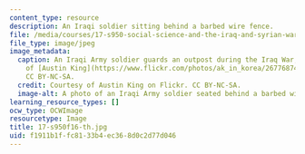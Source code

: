 ```yaml
---
content_type: resource
description: An Iraqi soldier sitting behind a barbed wire fence.
file: /media/courses/17-s950-social-science-and-the-iraq-and-syrian-wars-fall-2016/f1911b1ffc8133b4ec368d0c2d77d046_17-s950f16-th.jpg
file_type: image/jpeg
image_metadata:
  caption: An Iraqi Army soldier guards an outpost during the Iraq War, 2008. Courtesy
    of [Austin King](https://www.flickr.com/photos/ak_in_korea/2677687491/) on Flickr.
    CC BY-NC-SA.
  credit: Courtesy of Austin King on Flickr. CC BY-NC-SA.
  image-alt: A photo of an Iraqi Army soldier seated behind a barbed wire fence.
learning_resource_types: []
ocw_type: OCWImage
resourcetype: Image
title: 17-s950f16-th.jpg
uid: f1911b1f-fc81-33b4-ec36-8d0c2d77d046
---
```

